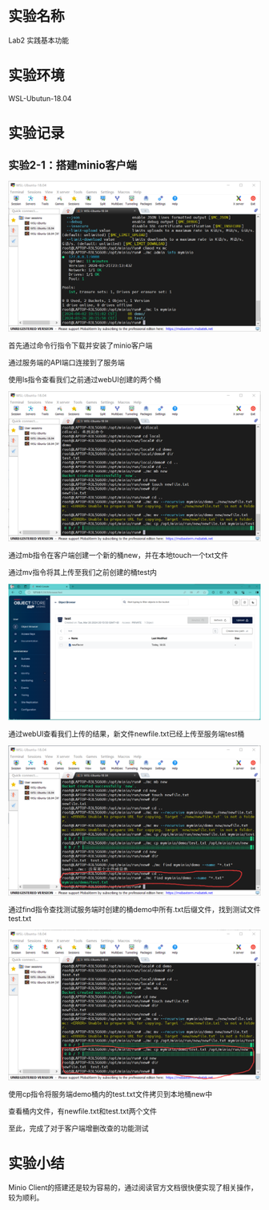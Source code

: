 # 实验名称

Lab2 实践基本功能

# 实验环境

WSL-Ubutun-18.04

# 实验记录

## 实验2-1：搭建minio客户端

![alt](./figure/检测链接并查看.png)

首先通过命令行指令下载并安装了minio客户端

通过服务端的API端口连接到了服务端

使用ls指令查看我们之前通过webUI创建的两个桶

![alt](./figure/创建桶并将文件上传.png)

通过mb指令在客户端创建一个新的桶new，并在本地touch一个txt文件

通过mv指令将其上传至我们之前创建的桶test内

![alt](./figure/上传结果.png)

通过webUI查看我们上传的结果，新文件newfile.txt已经上传至服务端test桶

![alt](./figure/查找桶内文件.png)

通过find指令查找测试服务端时创建的桶demo中所有.txt后缀文件，找到测试文件test.txt

![alt](./figure/将桶内文件拷贝到本地.png)

使用cp指令将服务端demo桶内的test.txt文件拷贝到本地桶new中

查看桶内文件，有newfile.txt和test.txt两个文件

至此，完成了对于客户端增删改查的功能测试

# 实验小结

Minio Client的搭建还是较为容易的，通过阅读官方文档很快便实现了相关操作，较为顺利。

